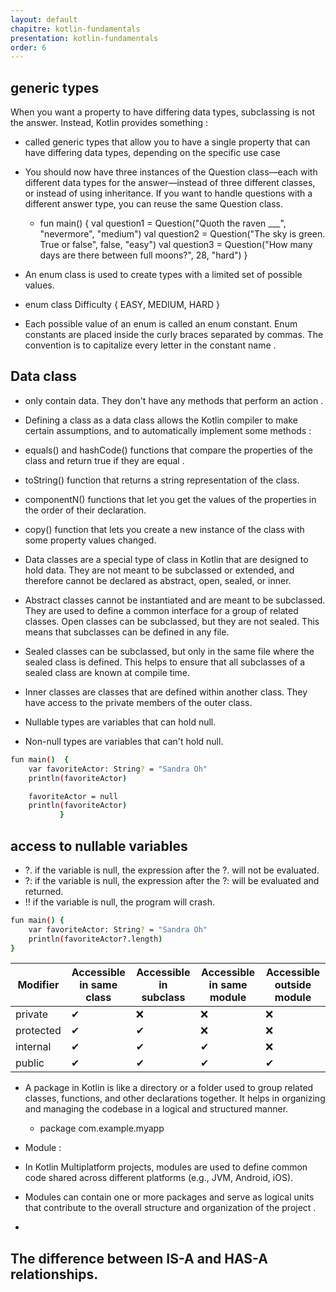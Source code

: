 ```yaml
---
layout: default
chapitre: kotlin-fundamentals
presentation: kotlin-fundamentals
order: 6
---
```



## generic types

When you want a property to have differing data types, subclassing is not the answer. Instead, Kotlin provides something : 
- called generic types that allow you to have a single property that can have differing data types, depending on the specific use case

- You should now have three instances of the Question class—each with different data types for the answer—instead of three different classes, or instead of using inheritance. If you want to handle questions with a different answer type, you can reuse the same Question class.
  
  - fun main() {
    val question1 = Question<String>("Quoth the raven ___", "nevermore", "medium")
    val question2 = Question<Boolean>("The sky is green. True or false", false, "easy")
    val question3 = Question<Int>("How many days are there between full moons?", 28, "hard")
}

- An enum class is used to create types with a limited set of possible values.
- enum class Difficulty {
    EASY, MEDIUM, HARD
}

- Each possible value of an enum is called an enum constant. Enum constants are placed inside the curly braces separated by commas. The convention is to capitalize every letter in the constant name .


## Data class 
-  only contain data. They don't have any methods that perform an action .
-  Defining a class as a data class allows the Kotlin compiler to make certain assumptions, and to automatically implement some methods :
-   equals() and hashCode() functions that compare the properties of the class and return true if they are equal .
-   toString()  function that returns a string representation of the class. 
-   componentN() functions that let you get the values of the properties in the order of their declaration.

-   copy() function that lets you create a new instance of the class with some property values changed.



- Data classes are a special type of class in Kotlin that are designed to hold data. They are not meant to be subclassed or extended, and therefore cannot be declared as abstract, open, sealed, or inner.
  
- Abstract classes cannot be instantiated and are meant to be subclassed. They are used to define a common interface for a group of related classes.
Open classes can be subclassed, but they are not sealed. This means that subclasses can be defined in any file.
- Sealed classes can be subclassed, but only in the same file where the sealed class is defined. This helps to ensure that all subclasses of a sealed class are known at compile time.
- Inner classes are classes that are defined within another class. They have access to the private members of the outer class.

 

 - Nullable types are variables that can hold null.
- Non-null types are variables that can't hold null.  

```bash
fun main()  {
    var favoriteActor: String? = "Sandra Oh"
    println(favoriteActor)

    favoriteActor = null
    println(favoriteActor)
           }
```

## access to nullable variables  

- ?. if the variable is null, the expression after the ?. will not be evaluated. 
- ?:  if the variable is null, the expression after the ?: will be evaluated and returned.
- !!  if the variable is null, the program will crash.

```bash
fun main() {
    var favoriteActor: String? = "Sandra Oh"
    println(favoriteActor?.length)
}
```


| Modifier  | Accessible in same class | Accessible in subclass | Accessible in same module | Accessible outside module |
|-----------|--------------------------|------------------------|---------------------------|---------------------------|
| private   | ✔                        | ❌                      | ❌                         | ❌                         |
| protected | ✔                        | ✔                      | ❌                         | ❌                         |
| internal  | ✔                        | ✔                      | ✔                         | ❌                         |
| public    | ✔                        | ✔                      | ✔                         | ✔                         |



- A package in Kotlin is like a directory or a folder used to group related classes, functions, and other declarations together. It helps in organizing and managing the codebase in a logical and structured manner.
  - package com.example.myapp
  
- Module : 
 - In Kotlin Multiplatform projects, modules are used to define common code shared across different platforms (e.g., JVM, Android, iOS).
-  Modules can contain one or more packages and serve as logical units that contribute to the overall structure and organization of the project .
-  

## The difference between IS-A and HAS-A relationships.